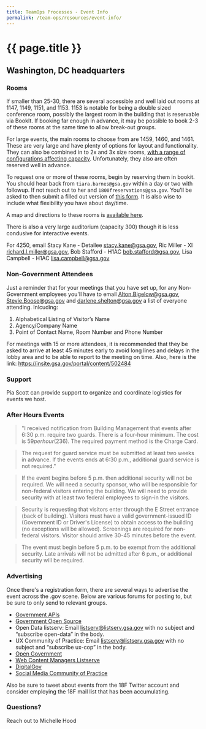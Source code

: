 ```yaml
---
title: TeamOps Processes - Event Info
permalink: /team-ops/resources/event-info/
---
```

# {{ page.title }}

## Washington, DC headquarters

### Rooms 

If smaller than 25-30, there are several accessible and well laid out rooms at 1147, 1149, 1151, and 1153.  1153 is notable for being a double sized conference room, possibly the largest room in the building that is reservable via BookIt.  If booking far enough in advance, it may be possible to book 2-3 of these rooms at the same time to allow break-out groups.  

For large events, the main rooms to choose from are 1459, 1460, and 1461.  These are very large and have plenty of options for layout and functionality.  They can also be combined in to 2x and 3x size rooms, [with a range of configurations affecting capacity](https://docs.google.com/a/gsa.gov/spreadsheet/ccc?key=0AvBrYqdsWSajdEkwemNQU2wyQ2ZkRG9XaGs4emZ5dEE&usp=sharing#gid=0).  Unfortunately, they also are often reserved well in advance.  

To request one or more of these rooms, begin by reserving them in bookit.  You should hear back from `tiara.barnes@gsa.gov` within a day or two with followup.  If not reach out to her and `1800freservations@gsa.gov`.  You'll be asked to then submit a filled out version of [this form](https://docs.google.com/a/gsa.gov/spreadsheet/ccc?key=0AvBrYqdsWSajdEkwemNQU2wyQ2ZkRG9XaGs4emZ5dEE&usp=sharing#gid=0).  It is also wise to include what flexibility you have about day/time.    

A map and directions to these rooms is [available here](http://gsa.github.io/Open-Data-Collaboration-Sandbox/gsa_confererence_center_map).  

There is also a very large auditorium (capacity 300) though it is less condusive for interactive events.  

For 4250, email  Stacy Kane - Detailee <stacy.kane@gsa.gov>, Ric Miller - XI <richard.l.miller@gsa.gov>, Bob Stafford - H1AC <bob.stafford@gsa.gov>, Lisa Campbell - H1AC <lisa.campbell@gsa.gov>


### Non-Government Attendees

Just a reminder that for your meetings that you have set up, for any Non-Government employees you'll have to email Alton.Bigelow@gsa.gov, Stevie.Boose@gsa.gov and darlene.shelton@gsa.gov a list of everyone attending. Inlcuding:

1. Alphabetical Listing of Visitor’s Name
2. Agency/Company Name
3. Point of Contact Name, Room Number and Phone Number

For meetings with 15 or more attendees, it is recommended that they be asked to arrive at least 45 minutes early to avoid long lines and delays in the lobby area and to be able to report to the meeting on time. 
Also, here is the link:  https://insite.gsa.gov/portal/content/502484

### Support 

Pia Scott can provide support to organize and coordinate logistics for events we host.  

### After Hours Events 

> "I received notification from Building Management that events after 6:30 p.m. require two guards.  There is a four-hour minimum.  The cost is $59 per hour ($236).  The required payment method is the Charge Card.  

> The request for guard service must be submitted at least two weeks in advance.  If the events ends at 6:30 p.m., additional guard service is not required."

> If the event begins before 5 p.m. then additional security will not be required.  We will need a security sponsor, who will be responsible for non-federal visitors entering the building.  We will need to provide security with at least two federal employees to sign-in the visitors.

> Security is requesting that visitors enter through the E Street entrance (back of building).  Visitors must have a valid government-issued ID (Government ID or Driver's License) to obtain access to the building (no exceptions will be allowed).  Screenings are required for non-federal visitors.  Visitor should arrive 30-45 minutes before the event. 

> The event must begin before 5 p.m. to be exempt from the additional security.
> Late arrivals will not be admitted after 6 p.m., or additional security will be required.

### Advertising 

Once there's a registration form, there are several ways to advertise the event across the .gov scene.  Below are various forums for posting to, but be sure to only send to relevant groups.   
* [Government APIs](https://groups.google.com/forum/?nomobile=true#!forum/us-government-apis)  
* [Government Open Source](https://groups.google.com/forum/?nomobile=true#!forum/government-open-source)  
* Open Data listserv: Email listserv@listserv.gsa.gov with no subject and “subscribe open-data” in the body.  
* UX Community of Practice: Email listserv@listserv.gsa.gov with no subject and “subscribe ux-cop” in the body.  
* [Open Government](https://groups.google.com/forum/?nomobile=true#!forum/us-open-government)  
* [Web Content Managers Listserve](http://www.digitalgov.gov/communities/web-managers-forum/web-content-managers-listserv/)  
* [DigitalGov](https://public.govdelivery.com/accounts/USHOWTO/subscribers/new?preferences=true)  
* [Social Media Community of Practice](http://www.digitalgov.gov/communities/social-media/)  

Also be sure to tweet about events from the 18F Twitter account and consider employing the 18F mail list that has been accumulating.   

### Questions?  

Reach out to Michelle Hood

